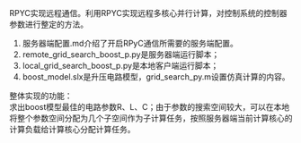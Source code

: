 RPYC实现远程通信。利用RPYC实现远程多核心并行计算，对控制系统的控制器参数进行整定的方法。  

1. 服务器端配置.md介绍了开启RPyC通信所需要的服务端配置。
2. remote_grid_search_boost_p.py是服务器端运行脚本；  
3. local_grid_search_boost_p.py是本地客户端运行脚本；  
4. boost_model.slx是升压电路模型，grid_search_py.m设置仿真计算的内容。

整体实现的功能：  
求出boost模型最佳的电路参数R、L、C；由于参数的搜索空间较大，可以在本地将整个参数空间分配为几个子空间作为子计算任务，按照服务器端当前计算核心的计算负载给计算核心分配计算任务。
